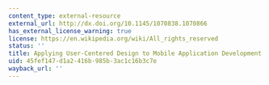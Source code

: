 ```yaml
---
content_type: external-resource
external_url: http://dx.doi.org/10.1145/1070838.1070866
has_external_license_warning: true
license: https://en.wikipedia.org/wiki/All_rights_reserved
status: ''
title: Applying User-Centered Design to Mobile Application Development
uid: 45fef147-d1a2-416b-985b-3ac1c16b3c7e
wayback_url: ''
---
```

